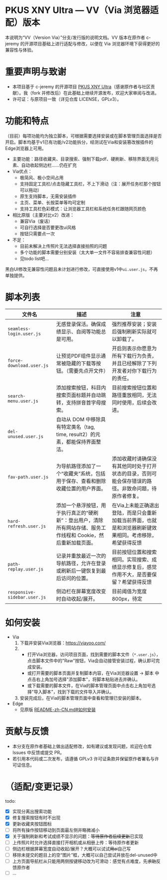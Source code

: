 # PKUS XNY Ultra — VV（Via 浏览器适配）版本

本说明为“VV（Version Via）”分支/发行版的说明文档。VV 版本在原作者 c-jeremy 的开源项目基础上进行适配与修改，以便在 Via 浏览器环境下获得更好的兼容性与体验。

# 重要声明与致谢
- 本项目基于 c-jeremy 的开源项目 [PKUS XNY Ultra](https://github.com/c-jeremy/pkus-xny-ultra)（感谢原作者与社区贡献）。我（fork 并修改后）在此基础上继续开源发布，欢迎大家审阅与改进。
- 许可证：与原项目一致（详见仓库 LICENSE，GPLv3）。

# 功能和特点
（目前）每项功能均为独立脚本，可根据需要选择安装或在脚本管理页面选择是否开启。脚本均基于v1已有功能/v2功能拆分，经测试在Via和安装篡改猴插件的Edge浏览器上可用。

- 主要功能：路径收藏夹、目录搜索、强制下载pdf、硬刷新、移除界面无用元素、自动收起侧边栏......仍在扩充
- Via优点：
  - 极简风、极小空间占用
  - 支持固定工具栏/点击隐藏工具栏，不上下滑动（注：展开任务栏那个按钮可以拖动）
  - 原生支持脚本，无需安装插件
  - 主页、菜单、长按菜单等均可定制
  - 支持工具栏色彩模式：让浏览器工具栏和系统任务栏跟随网页颜色
- 相比原版（主要对比v2）改进：
  - 兼容Via（废话）
  - 可自行选择是否要更改ui风格
  - 按钮只需要点一次
- 不足：
  - 目前未解决上传照片无法选择直接拍照的问题 
  - 多个功能的脚本需要分别安装（太大单一文件不容易排查兼容性问题）
  - 见todo list吧...


黑白UI修改无兼容性问题且未计划进行修改，可直接使用v1中`ui.user.js`，不再单独提供。

# 脚本列表

| 文件名                          | 描述                                                           | 注意                                                    |
|------------------------------|--------------------------------------------------------------|-------------------------------------------------------|
| `seamless-login.user.js`     | 无感登录保活。确保成绩显示、自阅等功能总是可用。                                     | 强烈推荐安装；安装后强制刷新实际就可以卸载了。                               |
| `force-download.user.js`     | 让预览PDF组件显示通常被隐藏的下载等按钮。（需要先点开文件）                              | 开启则表示你愿意为所有下载行为负责，并且已经解除了下列开发者对你下载行为的责任。              |
| `search-menu.user.js`        | 添加搜索按钮，科目内搜索页面标题并自动跳转，支持拼音首字母搜索。                             | 目前搜索按钮位置和路径重放相同，无法同时使用，后续会改进。                         |
| `del-unused.user.js`         | 自动从 DOM 中移除具有特定类名（tag, time, result2）的元素，都能保持界面整洁。           |                                                       |
| `fav-path.user.js`           | 为导航路径添加了一个“收藏夹”系统，包括用于保存、查看和删除收藏位置的用户界面。                     | 添加收藏时请确保没有其他同时处于打开状态的目录，否则可能会保存错误的路径。非致命问题，待原作者修复。    |
| `hard-refresh.user.js`       | 添加一个悬浮按钮，用于执行真正的“硬刷新”：登出用户，清除所有网站存储、服务工作线程和 Cookie，然后重新加载页面。 | 在Via上未能正确退出登陆，而是只会重新加载当前界面，也就是和浏览器刷新键效果相同。考虑移除，希望获得反馈 |
| `path-replay.user.js`        | 记录并重放最近一次的导航路径，允许在登录或刷新后一键恢复到最后访问的位置。                        | 目前按钮位置和搜索相同。实现搜索、成绩显示修复后，感觉作用不大，是否要保留？希望获得反馈          |
| `responsive-sidebar.user.js` | 侧边栏在屏幕宽度改变时自动收起/展开。                                          | 目前阈值为宽度800px，待定                                       |

# 如何安装
- Via
  1. 下载并安装Via浏览器：https://viayoo.com/
  2. - 打开Via浏览器，访问项目页面，找到需要的脚本文件（`*.user.js`），点击脚本文件中的"Raw"按钮，Via会自动接管安装过程，确认即可完成安装。
     - 或打开需要的脚本页面并复制脚本内容，在Via浏览器设置 -> 脚本 中点击右上角加号选择"添加脚本"，将脚本粘贴进去并确认。
     - 或下载需要的脚本文件，在Via的脚本管理页面中点击右上角加号选择"导入脚本"，找到下载的文件导入并确认。
  3. 安装完成后，在Via的脚本管理页面中查看和管理已安装的脚本。
- Edge
  - 见原版 [README-zh-CN.md#如何安装](/README-zh-CN.md#如何安装)  

# 贡献与反馈
- 本分支在原作者基础上做出适配修改，如有建议或发现问题，欢迎在仓库 Issues 中反馈或提交 PR。
- 若引用本代码或二次发布，请遵循 GPLv3 许可证条款并保留原作者署名与许可证信息。

# （适配/变更记录）
todo:
- [x] 实现分离出搜索功能
- [x] 修复搜索按钮有时不出现
- [x] 更新收藏夹按钮图标
- [ ] 将所有操作按钮移动到页面最左侧并略微减小
- [x] 关于强制刷新和考试成绩不显示的问题：~~等待原作者后续更新~~已实现
- [ ] 上传照片时允许选择直接打开相机或从相册上传：等待原作者更新
- [ ] 侧边栏根据屏幕宽度自动收起/展开？大概可以试试~~用ai~~自己写
- [ ] 移除未提交的题目上的空“图片”框，大概可以自己尝试并放在del-unused中
- [ ] 上方页面导航栏从只能用两侧按键移动改为可滑动：感觉有点难度，先~~求助~~反馈原作者
- [ ] ...
